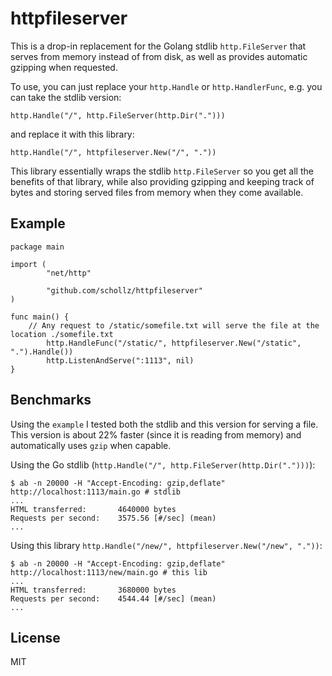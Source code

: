 # httpfileserver

This is a drop-in replacement for the Golang stdlib `http.FileServer` that serves from memory instead of from disk, as well as provides automatic gzipping when requested.

To use, you can just replace your `http.Handle` or `http.HandlerFunc`, e.g. you can take the stdlib version:

	http.Handle("/", http.FileServer(http.Dir(".")))

and replace it with this library:

	http.Handle("/", httpfileserver.New("/", "."))

This library essentially wraps the stdlib `http.FileServer` so you get all the benefits of that library, while also providing gzipping and keeping track of bytes and storing served files from memory when they come available.

## Example


```golang
package main

import (
        "net/http"

        "github.com/schollz/httpfileserver"
)

func main() {
	// Any request to /static/somefile.txt will serve the file at the location ./somefile.txt
        http.HandleFunc("/static/", httpfileserver.New("/static", ".").Handle())
        http.ListenAndServe(":1113", nil)
}
```

## Benchmarks

Using the `example` I tested both the stdlib and this version for serving a file. This version is about 22% faster (since it is reading from memory) and automatically uses `gzip` when capable.

Using the Go stdlib (`http.Handle("/", http.FileServer(http.Dir(".")))`):

```
$ ab -n 20000 -H "Accept-Encoding: gzip,deflate" http://localhost:1113/main.go # stdlib
...
HTML transferred:       4640000 bytes
Requests per second:    3575.56 [#/sec] (mean)
...
```

Using this library `http.Handle("/new/", httpfileserver.New("/new", "."))`:

```
$ ab -n 20000 -H "Accept-Encoding: gzip,deflate" http://localhost:1113/new/main.go # this lib
...
HTML transferred:       3680000 bytes
Requests per second:    4544.44 [#/sec] (mean)
...
```

## License

MIT

